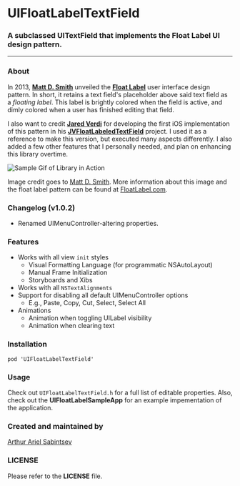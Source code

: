# UIFloatLabelTextField
### A subclassed UITextField that implements the Float Label UI design pattern. 
___

### About
In 2013, [**Matt D. Smith**](http://twitter.com/mds) unveiled the **[Float Label](http://www.floatlabel.com)** user interface design pattern. In short, it retains a text field's placeholder above said text field as a *floating label*. This label is brightly colored when the field is active, and dimly colored when a user has finished editing that field. 

I also want to credit [**Jared Verdi**](http://twitter.com/jverdi) for developing the first iOS implementation of this pattern in his [**JVFloatLabeledTextField**](https://github.com/jverdi/JVFloatLabeledTextField) project. I used it as a reference to make this version, but executed many aspects differently. I also added a few other features that I personally needed, and plan on enhancing this library overtime.

![Sample Gif of Library in Action](http://d13yacurqjgara.cloudfront.net/users/6410/screenshots/1254439/form-animation-_gif_.gif)

Image credit goes to [Matt D. Smith](http://twitter.com/mds). More information about this image and the float label pattern can be found at [FloatLabel.com](http://www.floatlabel.com).

### Changelog (v1.0.2)
- Renamed UIMenuController-altering properties.

### Features
- Works with all view `init` styles
	- Visual Formatting Language (for programmatic NSAutoLayout)
	- Manual Frame Initialization
	- Storyboards and Xibs
- Works with all `NSTextAlignments`
- Support for disabling all default UIMenuController options
	- E.g., Paste, Copy, Cut, Select, Select All
- Animations
	- Animation when toggling UILabel visibility
	- Animation when clearing text

### Installation
```
pod 'UIFloatLabelTextField'
```

### Usage
Check out `UIFloatLabelTextField.h` for a full list of editable properties. Also, check out the **UIFloatLabelSampleApp** for an example impementation of the application.

### Created and maintained by
[Arthur Ariel Sabintsev](http://www.sabintsev.com/) 

### LICENSE
Please refer to the **LICENSE** file.
